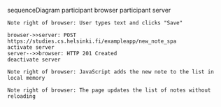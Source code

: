 sequenceDiagram
    participant browser
    participant server

    Note right of browser: User types text and clicks "Save"

    browser->>server: POST https://studies.cs.helsinki.fi/exampleapp/new_note_spa
    activate server
    server-->>browser: HTTP 201 Created
    deactivate server

    Note right of browser: JavaScript adds the new note to the list in local memory

    Note right of browser: The page updates the list of notes without reloading